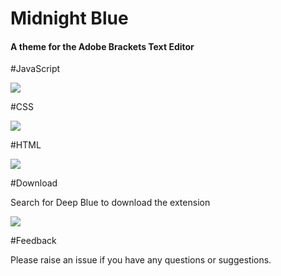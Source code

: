 # Midnight Blue
#### A theme for the Adobe Brackets Text Editor

#JavaScript

![](js-long.png)

#CSS

![](css.png)

#HTML

![](html.png)

#Download

Search for Deep Blue to download the extension

![](extension.png)

#Feedback 

Please raise an issue if you have any questions or suggestions. 

